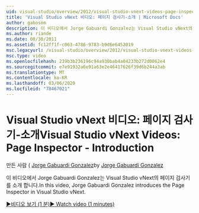 ```yaml
---
uid: visual-studio/overview/2012/visual-studio-vnext-videos-page-inspector-introduction
title: 'Visual Studio vNext 비디오: 페이지 검사기-소개 | Microsoft Docs'
author: gabosom
description: 이 비디오에서 Jorge Gabuardi Gonzalez는 Visual Studio vNext의 페이지 검사기를 소개 합니다.
ms.author: riande
ms.date: 08/30/2011
ms.assetid: fc12ff1f-c063-4786-9783-b9d6e6452019
msc.legacyurl: /visual-studio/overview/2012/visual-studio-vnext-videos-page-inspector-introduction
msc.type: video
ms.openlocfilehash: 239b3b236196c94a930bab4a04233b272d0062e4
ms.sourcegitcommit: e7e91932a6e91a63e2e46417626f39d6b244a3ab
ms.translationtype: MT
ms.contentlocale: ko-KR
ms.lasthandoff: 03/06/2020
ms.locfileid: "78467021"
---
```

# <a name="visual-studio-vnext-videos-page-inspector---introduction"></a><span data-ttu-id="38346-103">Visual Studio vNext 비디오: 페이지 검사기-소개</span><span class="sxs-lookup"><span data-stu-id="38346-103">Visual Studio vNext Videos: Page Inspector - Introduction</span></span>

<span data-ttu-id="38346-104">만든 사람 ( [Jorge Gabuardi Gonzalez](https://github.com/gabosom)</span><span class="sxs-lookup"><span data-stu-id="38346-104">by [Jorge Gabuardi Gonzalez](https://github.com/gabosom)</span></span>

<span data-ttu-id="38346-105">이 비디오에서 Jorge Gabuardi Gonzalez는 Visual Studio vNext의 페이지 검사기를 소개 합니다.</span><span class="sxs-lookup"><span data-stu-id="38346-105">In this video, Jorge Gabuardi Gonzalez introduces the Page Inspector in Visual Studio vNext.</span></span>

[<span data-ttu-id="38346-106">&#9654;비디오 보기 (1 분)</span><span class="sxs-lookup"><span data-stu-id="38346-106">&#9654; Watch video (1 minutes)</span></span>](https://channel9.msdn.com/Blogs/ASP-NET-Site-Videos/visual-studio-vnext-videos-page-inspector-introduction)
